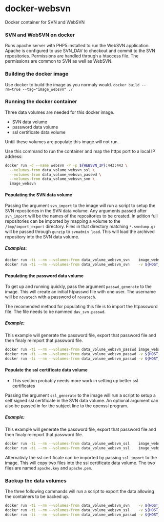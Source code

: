 # docker-websvn
Docker container for SVN and WebSVN

### SVN and WebSVN on docker
Runs apache server with PHP5 installed to run the WebSVN application. Apache is configured to use SVN_DAV to checkout and commit to the SVN repositories. Permissions are handled through a htaccess file. The permissions are common to SVN as well as WebSVN.

### Building the docker image
Use docker to build the image as you normaly would.
`docker build --rm=true --tag="image_websvn" ./`

### Running the docker container
Three data volumes are needed for this docker image.
* SVN data volume
* password data volume
* ssl certificate data volume

Untill these volumes are populate this image will not run.

Use this command to run the container and map the https port to a local IP address:
```bash
docker run -d --name websvn -P -p ${WEBSVN_IP}:443:443 \
  --volumes-from data_volume_websvn_ssl \
  --volumes-from data_volume_websvn_passwd \
  --volumes-from data_volume_websvn_svn \
  image_websvn
```

#### Populating the SVN data volume
Passing the argument `svn_import` to the image will run a script to setup the SVN repositories in the SVN data volume. Any arguments passed after `svn_import` will be the names of the repositories to be created. In adition full repositories can be imported by mapping a volume to the `/tmp/import_export` directory. Files in that directory matching `*.svndump.gz` will be passed through `gunzip` to `svnadmin load`. This will load the archived repository into the SVN data volume.

##### Examples:
```bash
docker run -ti --rm --volumes-from data_volume_websvn_svn    image_websvn svn_import repos_name_1 repos_name_2 repos_name_3 repos_name_4
docker run -ti --rm --volumes-from data_volume_websvn_svn    -v ${HOST_BACKUP_DIR}:/tmp/import_export image_websvn svn_import
```

#### Populating the password data volume
To get up and running quickly, pass the argument `passwd_generate` to the image. This will create an initial htpasswd file with one user. The username will be `novatech` with a password of `novatech`.

The recomended method for populating this file is to import the htpassword file. The file needs to be nammed `dav_svn.passwd`.

##### Example:
This example will generate the password file, export that password file and then finaly reimport that password file.
```bash
docker run -ti --rm --volumes-from data_volume_websvn_passwd image_websvn passwd_generate
docker run -ti --rm --volumes-from data_volume_websvn_passwd -v ${HOST_BACKUP_DIR}:/tmp/import_export image_websvn passwd_backup
docker run -ti --rm --volumes-from data_volume_websvn_passwd -v ${HOST_BACKUP_DIR}:/tmp/import_export image_websvn passwd_import
```

#### Populate the ssl certificate data volume
* This section probably needs more work in setting up better ssl certificates

Passing the argument `ssl_generate` to the image will run a script to setup a self signed ssl certificate in the SVN data volume. An optional argument can also be passed in for the subject line to the openssl program.

##### Example:
This example will generate the password file, export that password file and then finaly reimport that password file.

```bash
docker run -ti --rm --volumes-from data_volume_websvn_ssl    image_websvn ssl_generate
docker run -ti --rm --volumes-from data_volume_websvn_ssl    image_websvn ssl_generate "/C=US/ST=Kansas/L=Lenexa/O=Novatech/CN=websvn.example.com"
```

Alternativly the ssl certificate can be imported by passing `ssl_import` to the image. This will copy two files into the ssl certificate data volume. The two files are named `apache.key` and `apache.pem`.

### Backup the data volumes
The three following commands will run a script to export the data allowing the containers to be backed up.

```bash
docker run -ti --rm --volumes-from data_volume_websvn_svn    -v ${HOST_BACKUP_DIR}:/tmp/import_export image_websvn svn_backup
docker run -ti --rm --volumes-from data_volume_websvn_ssl    -v ${HOST_BACKUP_DIR}:/tmp/import_export image_websvn ssl_backup
docker run -ti --rm --volumes-from data_volume_websvn_passwd -v ${HOST_BACKUP_DIR}:/tmp/import_export image_websvn passwd_backup
```
